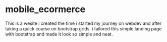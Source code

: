 # mobile_ecormerce
This is a wesite i created the time i started my journey on webdev and after taking a quick course on bootstrap grids. i tailored this simple landing page with bootstrap and made it look so simple and neat.
